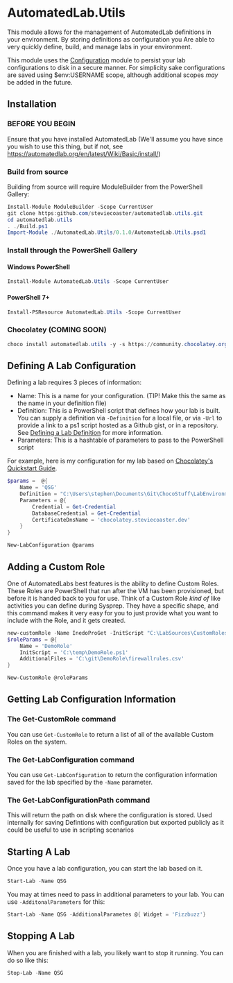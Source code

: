 # AutomatedLab.Utils

This module allows for the management of AutomatedLab definitions in your environment.
By storing definitions as configuration you Are able to very quickly define, build,
and manage labs in your environment.

This module uses the [Configuration](https://github.com/PoshCode/Configuration) module
to persist your lab configurations to disk in a secure manner. For simplicity sake configurations
are saved using $env:USERNAME scope, although additional scopes _may_ be added in the future.

## Installation

### BEFORE YOU BEGIN

Ensure that you have installed AutomatedLab (We'll assume you have since you wish to use this thing, but if not, see https://automatedlab.org/en/latest/Wiki/Basic/install/)

### Build from source

Building from source will require ModuleBuilder from the PowerShell Gallery:

```powershell
Install-Module ModuleBuilder -Scope CurrentUser
git clone https:github.com/steviecoaster/automatedlab.utils.git
cd automatedlab.utils
. ./Build.ps1
Import-Module ./AutomatedLab.Utils/0.1.0/AutomatedLab.Utils.psd1
```

### Install through the PowerShell Gallery

#### Windows PowerShell

```powershell
Install-Module AutomatedLab.Utils -Scope CurrentUser
```

#### PowerShell 7+

```powershell
Install-PSResource AutomatedLab.Utils -Scope CurrentUser
```

### Chocolatey (COMING SOON)

```powershell
choco install automatedlab.utils -y -s https://community.chocolatey.org/api/v2
```

## Defining A Lab Configuration

Defining a lab requires 3 pieces of information:

- Name: This is a name for  your configuration. (TIP! Make this the same as the name in your definition file)
- Definition: This is a PowerShell script that defines how your lab is built. You can supply a definition via `-Definition` for a local file,
or via `-Url` to provide a link to a ps1 script hosted as a Github gist, or in a repository. See [Defining a Lab Definition](Definitions.md) for more information.
- Parameters: This is a hashtable of parameters to pass to the PowerShell script

For example, here is my configuration for my lab based on [Chocolatey's Quickstart Guide](https://docs.chocolatey.org/en-us/c4b-environments/quick-start-environment/chocolatey-for-business-quick-start-guide/).

```powershell
$params =  @{
    Name = 'QSG'
    Definition = "C:\Users\stephen\Documents\Git\ChocoStuff\LabEnvironments\QuickStartGuide\Lab\Definition.ps1"
    Parameters = @{
        Credential = Get-Credential
        DatabaseCredential = Get-Credential
        CertificateDnsName = 'chocolatey.steviecoaster.dev'
    }
}

New-LabConfiguration @params
```

## Adding a Custom Role

One of AutomatedLabs best features is the ability to define Custom Roles. These Roles are PowerShell that run after the VM has been provisioned, but before it is handed back to you for use. Think of a Custom Role _kind of_ like activities  you can define during Sysprep. They have a specific shape, and this command makes it very easy for you to just provide what you want to include with the Role, and it gets created.

```powershell
new-customRole -Name InedoProGet -InitScript "C:\LabSources\CustomRoles\Inedo\InedoProGet.ps1" -AdditionalFiles "C:\LabSources\CustomRoles\Inedo\inedohub.1.4.4.nupkg","C:\LabSources\CustomRoles\Inedo\proget.24.0.4.nupkg","C:\LabSources\CustomRoles\Inedo\helpers.ps1","C:\LabSources\CustomRoles\Inedo\cert.pfx"
$roleParams = @{
    Name = 'DemoRole'
    InitScript = 'C:\temp\DemoRole.ps1'
    AdditionalFiles = 'C:\git\DemoRole\firewallrules.csv'
}

New-CustomRole @roleParams
```

## Getting Lab Configuration Information

### The Get-CustomRole command

You can use `Get-CustomRole` to return a list of all of the available Custom Roles on the system.

### The Get-LabConfiguration command

You can use `Get-LabConfiguration` to return the configuration information saved for the lab specified by the `-Name` parameter.

### The Get-LabConfigurationPath command

This will return the path on disk where the configuration is stored. Used internally for saving Defintions with configuration
but exported publicly as it could be useful to use in scripting scenarios

## Starting A Lab

Once you have a lab configuration, you can start the lab based on it.

```powershell
Start-Lab -Name QSG
```

You may at times need to pass in additional parameters to your lab. You can use `-AdditonalParameters` for this:

```powershell
Start-Lab -Name QSG -AdditionalParametes @{ Widget = 'Fizzbuzz'}
```

## Stopping A Lab

When you are finished with a lab, you likely want to stop it running. You can do so like this:

```powershell
Stop-Lab -Name QSG
```
